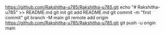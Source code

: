 
https://github.com/Rakshitha-u785/Rakshitha-u785.git
echo "# Rakshitha-u785" >> README.md
git init
git add README.md
git commit -m "first commit"
git branch -M main
git remote add origin https://github.com/Rakshitha-u785/Rakshitha-u785.git
git push -u origin main
